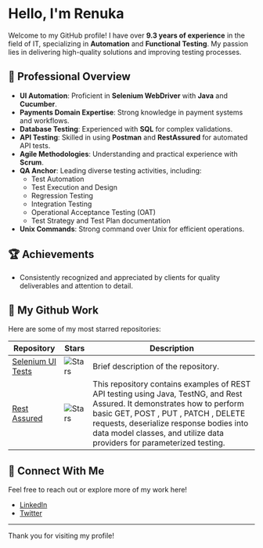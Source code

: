 # Hello, I'm Renuka

Welcome to my GitHub profile! I have over **9.3 years of experience** in the field of IT, specializing in **Automation** and **Functional Testing**. My passion lies in delivering high-quality solutions and improving testing processes. 

## 🔹 Professional Overview

- **UI Automation**: Proficient in **Selenium WebDriver** with **Java** and **Cucumber**.
- **Payments Domain Expertise**: Strong knowledge in payment systems and workflows.
- **Database Testing**: Experienced with **SQL** for complex validations.
- **API Testing**: Skilled in using **Postman** and **RestAssured** for automated API tests.
- **Agile Methodologies**: Understanding and practical experience with **Scrum**.
- **QA Anchor**: Leading diverse testing activities, including:
  - Test Automation
  - Test Execution and Design
  - Regression Testing
  - Integration Testing
  - Operational Acceptance Testing (OAT)
  - Test Strategy and Test Plan documentation
- **Unix Commands**: Strong command over Unix for efficient operations.

## 🏆 Achievements

- Consistently recognized and appreciated by clients for quality deliverables and attention to detail.

## 🌟 My Github Work

Here are some of my most starred repositories:

| Repository | Stars | Description |
|------------|-------|-------------|
| [Selenium UI Tests](https://github.com/renuka2593/selenium-ui-tests) | ![Stars](https://img.shields.io/github/stars/username/repo1?style=social) | Brief description of the repository. |
| [Rest Assured](https://github.com/renuka2593/rest-assured-examples) | ![Stars](https://img.shields.io/github/stars/username/repo2?style=social) | This repository contains examples of REST API testing using Java, TestNG, and Rest Assured. It demonstrates how to perform basic GET, POST , PUT , PATCH , DELETE requests, deserialize response bodies into data model classes, and utilize data providers for parameterized testing. |

## 🔗 Connect With Me

Feel free to reach out or explore more of my work here!

- [LinkedIn](https://www.linkedin.com/in/your-profile)
- [Twitter](https://twitter.com/your-profile)

---

Thank you for visiting my profile!
